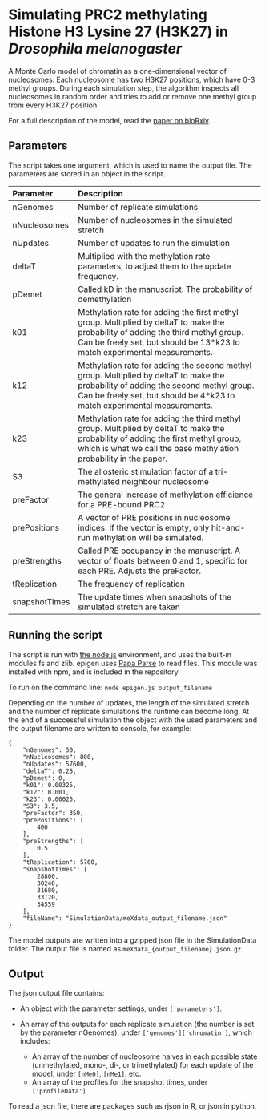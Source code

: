 # Simulating PRC2 methylating Histone H3 Lysine 27 (H3K27) in *Drosophila melanogaster*

A Monte Carlo model of chromatin as a one-dimensional vector of nucleosomes. 
Each nucleosome has two H3K27 positions, which have 0-3 methyl groups. During each simulation step, the algorithm inspects all 
nucleosomes in random order and tries to add or remove one methyl group from every H3K27 position.

For a full description of the model, read the [paper on bioRxiv]().

## Parameters

The script takes one argument, which is used to name the output file. The parameters are stored in an object in the script. 

| Parameter | Description |
|:----------|:------------|
| nGenomes | Number of replicate simulations |
| nNucleosomes | Number of nucleosomes in the simulated stretch |
| nUpdates | Number of updates to run the simulation |
| deltaT | Multiplied with the methylation rate parameters, to adjust them to the update frequency. |
| pDemet | Called kD in the manuscript. The probability of demethylation |
| k01 | Methylation rate for adding the first methyl group. Multiplied by deltaT to make the probability of adding the third methyl group. Can be freely set, but should be 13*k23 to match experimental measurements.|
| k12 | Methylation rate for adding the second methyl group. Multiplied by deltaT to make the probability of adding the second methyl group. Can be freely set, but should be 4*k23 to match experimental measurements. |
| k23 | Methylation rate for adding the third methyl group. Multiplied by deltaT to make the probability of adding the first methyl group, which is what we call the base methylation probability in the paper. |
| S3 | The allosteric stimulation factor of a tri-methylated neighbour nucleosome |
| preFactor | The general increase of methylation efficience for a PRE-bound PRC2 |
| prePositions | A vector of PRE positions in nucleosome indices. If the vector is empty, only hit-and-run methylation will be simulated. |
| preStrengths | Called PRE occupancy in the manuscript. A vector of floats between 0 and 1, specific for each PRE. Adjusts the preFactor.  |
| tReplication | The frequency of replication |
| snapshotTimes | The update times when snapshots of the simulated stretch are taken |

## Running the script

The script is run with [the node.js](https://nodejs.org/en/download) environment, and uses the built-in modules fs and zlib.
epigen uses [Papa Parse](http://papaparse.com) to read files. This module was installed with npm, and is included in the repository. 

To run on the command line:
    `node epigen.js output_filename`

Depending on the number of updates, the length of the simulated stretch and the number of replicate simulations the runtime can become long. At the end of a successful simulation the object with the used parameters and the output filename are written to console, for example:

    {
		"nGenomes": 50,
		"nNucleosomes": 800,
		"nUpdates": 57600,
		"deltaT": 0.25,
		"pDemet": 0,
		"k01": 0.00325,
		"k12": 0.001,
		"k23": 0.00025,
		"S3": 3.5,
		"preFactor": 350,
		"prePositions": [
			400
		],
		"preStrengths": [
			0.5
		],
		"tReplication": 5760,
		"snapshotTimes": [
			28800,
			30240,
			31680,
			33120,
			34559
		],
		"fileName": "SimulationData/meXdata_output_filename.json"
    }

The model outputs are written into a gzipped json file in the SimulationData folder. 
The output file is named as `meXdata_{output_filename}.json.gz`.

## Output

The json output file contains:
 - An object with the parameter settings, under `['parameters']`.
 
 - An array of the outputs for each replicate simulation (the number is set by the parameter nGenomes), under `['genomes']['chromatin']`, which includes:
     + An array of the number of nucleosome halves in each possible state (unmethylated, mono-, di-, or trimethylated) for each update of the model, under `[nMe0]`, `[nMe1]`, etc.
     + An array of the profiles for the snapshot times, under `['profileData']`
	 
To read a json file, there are packages such as rjson in R, or json in python. 
